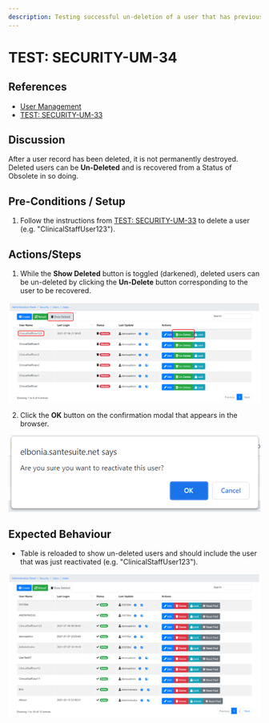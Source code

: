 ```yaml
---
description: Testing successful un-deletion of a user that has previously been deleted.
---
```


# TEST: SECURITY-UM-34

## References

* [User Management](../../../../../operations/security-administration/user-management.md)
* [TEST: SECURITY-UM-33](test-security-um-33-1.md)

## Discussion

After a user record has been deleted, it is not permanently destroyed. Deleted users can be **Un-Deleted** and is recovered from a Status of Obsolete in so doing. 

## Pre-Conditions / Setup

1. Follow the instructions from [TEST: SECURITY-UM-33](test-security-um-33-1.md) to delete a user \(e.g. "ClinicalStaffUser123"\).

## Actions/Steps

1. While the **Show Deleted** button is toggled \(darkened\), deleted users can be un-deleted by clicking the **Un-Delete** button corresponding to the user to be recovered.

![](../../../../../../.gitbook/assets/image%20%28292%29.png)

2. Click the **OK** button on the confirmation modal that appears in the browser.

![](../../../../../../.gitbook/assets/image%20%28317%29.png)

## Expected Behaviour

* Table is reloaded to show un-deleted users and should include the user that was just reactivated \(e.g. "ClinicalStaffUser123"\).

![](../../../../../../.gitbook/assets/image%20%28311%29.png)

